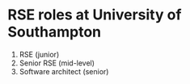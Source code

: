 # RSE roles at University of Southampton

1. RSE (junior)
2. Senior RSE (mid-level)
3. Software architect (senior)

